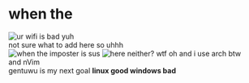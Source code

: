 # when the

<img src="https://komarev.com/ghpvc/?username=Kopamed&color=0CCCCC" alt="ur wifi is bad">
yuh<br>
not sure what to add here so uhhh<br>
<img src="https://github-readme-stats.vercel.app/api?username=Kopamed&show_icons=true&theme=radical" alt="when the imposter is sus">
<img src="https://github-readme-stats.vercel.app/api/top-langs/?username=Kopamed&layout=compact&theme=radical" alt="here neither? wtf">
oh and i use arch btw<br>
and nVim<br>
<str>gentuwu is my next goal</str>
<b>linux good windows bad</b>

<!-- home-made memes be like https://imgflip.com/i/54c7r9 lmao -->
